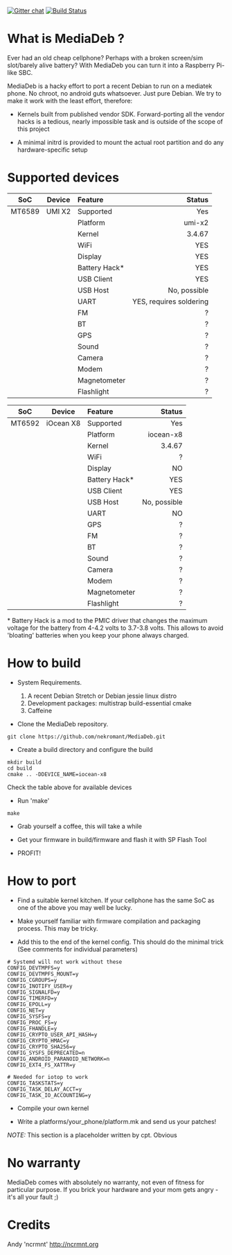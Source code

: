 [![Gitter chat](https://badges.gitter.im/gitterHQ/gitter.png)](https://gitter.im/MediaDeb)
[![Build Status](https://jenkins.ncrmnt.org/job/GithubCI/job/MediaDeb/badge/icon)](https://jenkins.ncrmnt.org/job/GithubCI/job/MediaDeb/)

# What is MediaDeb ?

Ever had an old cheap cellphone? Perhaps with a broken screen/sim slot/barely alive battery? With MediaDeb you can turn it into a Raspberry Pi-like SBC.

MediaDeb is a hacky effort to port a recent Debian to run on a mediatek phone. No chroot, no android guts whatsoever. Just pure Debian. We try to make it work with the least effort, therefore:

* Kernels built from published vendor SDK. Forward-porting all the vendor hacks is a tedious, nearly impossible task and is outside of the scope of this project

* A minimal initrd is provided to mount the actual root partition and do any hardware-specific setup

# Supported devices

| SoC      |   Device      | Feature         | Status      |
|----------|:-------------:|:----------------|------------:|
| MT6589   |  UMI X2       | Supported       | Yes         |
|          |               | Platform        | umi-x2      |
|          |               | Kernel          | 3.4.67      |
|          |               | WiFi            | YES         |
|          |               | Display         | YES         |
|          |               | Battery Hack*   | YES         |
|          |               | USB Client      | YES         |
|          |               | USB Host        | No, possible|
|          |               | UART            | YES, requires soldering|
|          |               | FM              | ?           |
|          |               | BT              | ?           |
|          |               | GPS             | ?           |
|          |               | Sound           | ?           |
|          |               | Camera          | ?           |
|          |               | Modem           | ?           |
|          |               | Magnetometer    | ?           |
|          |               | Flashlight      | ?           |

| SoC      |   Device      | Feature         | Status      |
|----------|:-------------:|:----------------|------------:|
| MT6592   |  iOcean X8    | Supported       | Yes         |
|          |               | Platform        | iocean-x8   |
|          |               | Kernel          | 3.4.67      |
|          |               | WiFi            | ?           |
|          |               | Display         | NO          |
|          |               | Battery Hack*   | YES         |
|          |               | USB Client      | YES         |
|          |               | USB Host        | No, possible|
|          |               | UART            | NO          |
|          |               | GPS             | ?           |
|          |               | FM              | ?           |
|          |               | BT              | ?           |
|          |               | Sound           | ?           |
|          |               | Camera          | ?           |
|          |               | Modem           | ?           |
|          |               | Magnetometer    | ?           |
|          |               | Flashlight      | ?           |


\* Battery Hack is a mod to the PMIC driver that changes the maximum voltage
for the battery from 4-4.2 volts to 3.7-3.8 volts. This allows to avoid 'bloating' batteries when you keep your phone always charged.

# How to build

- System Requirements.
    1. A recent Debian Stretch or Debian jessie linux distro
    2. Development packages: multistrap build-essential cmake
    3. Caffeine

- Clone the MediaDeb repository.


```
git clone https://github.com/nekromant/MediaDeb.git
```

- Create a build directory and configure the build

```
mkdir build
cd build
cmake .. -DDEVICE_NAME=iocean-x8
```

Check the table above for available devices

- Run 'make'

```
make
```

- Grab yourself a coffee, this will take a while

- Get your firmware in build/firmware and flash it with SP Flash Tool

- PROFIT!

# How to port

- Find a suitable kernel kitchen. If your cellphone has the same SoC as one of the above you may well be lucky.

- Make yourself familiar with firmware compilation and packaging process. This may be tricky.

- Add this to the end of the kernel config. This should do the minimal trick (See comments for individual parameters)
```
# Systemd will not work without these
CONFIG_DEVTMPFS=y
CONFIG_DEVTMPFS_MOUNT=y
CONFIG_CGROUPS=y
CONFIG_INOTIFY_USER=y
CONFIG_SIGNALFD=y
CONFIG_TIMERFD=y
CONFIG_EPOLL=y
CONFIG_NET=y
CONFIG_SYSFS=y
CONFIG_PROC_FS=y
CONFIG_FHANDLE=y
CONFIG_CRYPTO_USER_API_HASH=y
CONFIG_CRYPTO_HMAC=y
CONFIG_CRYPTO_SHA256=y
CONFIG_SYSFS_DEPRECATED=n
CONFIG_ANDROID_PARANOID_NETWORK=n
CONFIG_EXT4_FS_XATTR=y

# Needed for iotop to work
CONFIG_TASKSTATS=y
CONFIG_TASK_DELAY_ACCT=y
CONFIG_TASK_IO_ACCOUNTING=y
```


- Compile your own kernel

- Write a platforms/your_phone/platform.mk and send us your patches!

_NOTE:_ This section is a placeholder written by cpt. Obvious

# No warranty

MediaDeb comes with absolutely no warranty, not even of fitness for particular purpose. If you brick your hardware and your mom gets angry - it's all your fault ;)

# Credits

Andy 'ncrmnt' http://ncrmnt.org
